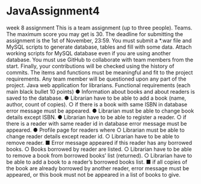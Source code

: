 # JavaAssignment4
week 8 assignment This is a team assignment (up to three people). 
Teams. 
The maximum score you may get is 30. 
The deadline for submitting the assignment is the 1st of November, 23:59. 
You must submit a *.war file and MySQL scripts to generate database, tables and fill with some data. 
Attach working scripts for MySQL database even if you are using another database. 
You must use GitHub to collaborate with team members from the start. 
Finally, your contributions will be checked using the history of commits. 
The items and functions must be meaningful and fit to the project requirements. 
Any team member will be questioned upon any part of the project. Java web application for librarians. 
Functional requirements (each main black bullet 10 points) 
● Information about books and about readers is saved to the database. 
● Librarian have to be able to add a book (name, author, count of copies). 
○ if there is a book with same ISBN in database error message must be appeared. 
● Librarian must be able to change book details except ISBN. 
● Librarian have to be able to register a reader. 
○ if there is a reader with same reader id in database error message must be appeared. 
● Profile page for readers where ○ Librarian must be able to change reader details except reader id.
○ Librarian have to be able to remove reader. 
■ Error message appeared if this reader has any borrowed books. 
○ Books borrowed by reader are listed. 
○ Librarian have to be able to remove a book from borrowed books’ list (returned). 
○ Librarian have to be able to add a book to a reader’s borrowed books list. 
■ if all copies of the book are already borrowed by another reader, error message must be appeared, or this book must not be appeared in a list of books to give.
